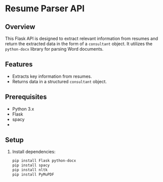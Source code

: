 # Resume Parser API

## Overview
This Flask API is designed to extract relevant information from resumes and return the extracted data in the form of a `consultant` object. It utilizes the `python-docx` library for parsing Word documents.

## Features
- Extracts key information from resumes.
- Returns data in a structured `consultant` object.

## Prerequisites
- Python 3.x
- Flask
- spacy
- 

## Setup
1. Install dependencies:
   ```bash
   pip install Flask python-docx
   pip install spacy
   pip install nltk
   pip install PyMuPDF

